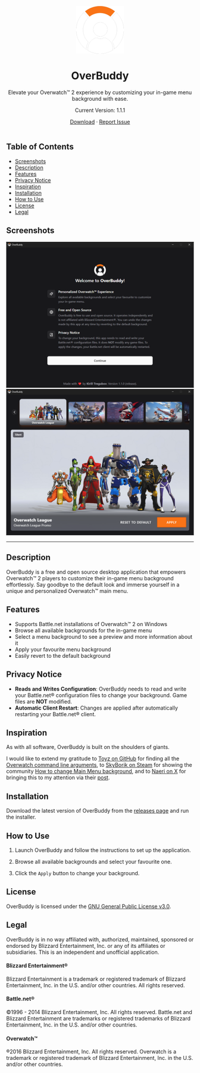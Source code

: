 <div align="center">
    <img width="128px" height="128px" src="src-tauri/icons/128x128@2x.png">
    <h1>OverBuddy</h1>
    <p>Elevate your Overwatch™ 2 experience by customizing your in-game menu background with ease.</p>
    <p>Current Version: 1.1.1</p>
    <div>
      <a href="https://github.com/KirillTregubov/OverBuddy/releases/latest">Download</a>
      ·
      <a href="https://github.com/KirillTregubov/OverBuddy/issues/new">Report Issue</a>
    </div>
</div>
<br />

## Table of Contents

- [Screenshots](#screenshots)
- [Description](#description)
- [Features](#features)
- [Privacy Notice](#privacy-notice)
- [Inspiration](#inspiration)
- [Installation](#installation)
- [How to Use](#how-to-use)
- [License](#license)
- [Legal](#legal)

## Screenshots

![Screenshot of Setup Screen](screenshots/screenshot-1.png)
![Screenshot of Main Screen with background selector](screenshots/screenshot-2.png)

---

## Description

OverBuddy is a free and open source desktop application that empowers Overwatch™ 2 players to customize their in-game menu background effortlessly. Say goodbye to the default look and immerse yourself in a unique and personalized Overwatch™ main menu.

## Features

- Supports Battle.net installations of Overwatch™ 2 on Windows
- Browse all available backgrounds for the in-game menu
- Select a menu background to see a preview and more information about it
- Apply your favourite menu background
- Easily revert to the default background

## Privacy Notice

- **Reads and Writes Configuration**: OverBuddy needs to read and write your Battle.net® configuration files to change your background. Game files are **NOT** modified.
- **Automatic Client Restart**: Changes are applied after automatically restarting your Battle.net® client.

## Inspiration

As with all software, OverBuddy is built on the shoulders of giants.

I would like to extend my gratitude to [Toyz on GitHub](https://github.com/Toyz) for finding all the [Overwatch command line arguments](https://gist.github.com/Toyz/30e6fd504c713511f67f1a607025b0bc), to [SkyBorik on Steam](https://steamcommunity.com/id/MRPRP30) for showing the community [How to change Main Menu background](https://steamcommunity.com/sharedfiles/filedetails/?id=3099694051), and to [Naeri on X](https://twitter.com/OverwatchNaeri) for bringing this to my attention via their [post](https://twitter.com/OverwatchNaeri/status/1745265847638352203).

## Installation

Download the latest version of OverBuddy from the [releases page](https://github.com/KirillTregubov/OverBuddy/releases/latest) and run the installer.

## How to Use

1. Launch OverBuddy and follow the instructions to set up the application.

2. Browse all available backgrounds and select your favourite one.

3. Click the `Apply` button to change your background.

## License

OverBuddy is licensed under the [GNU General Public License v3.0](LICENSE).

## Legal

OverBuddy is in no way affiliated with, authorized, maintained, sponsored or endorsed by Blizzard Entertainment, Inc. or any of its affiliates or subsidiaries. This is an independent and unofficial application.

#### Blizzard Entertainment®

Blizzard Entertainment is a trademark or registered trademark of Blizzard Entertainment, Inc. in the U.S. and/or other countries. All rights reserved.

#### Battle.net®

©1996 - 2014 Blizzard Entertainment, Inc. All rights reserved. Battle.net and Blizzard Entertainment are trademarks or registered trademarks of Blizzard Entertainment, Inc. in the U.S. and/or other countries.

#### Overwatch™

®2016 Blizzard Entertainment, Inc. All rights reserved. Overwatch is a trademark or registered trademark of Blizzard Entertainment, Inc. in the U.S. and/or other countries.

